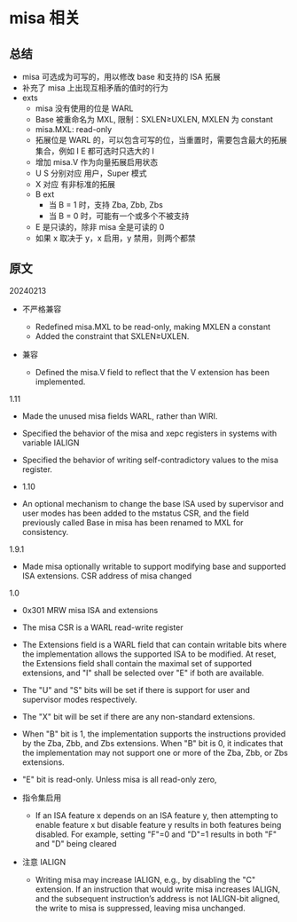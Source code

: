 # misa 相关

## 总结

- misa 可选成为可写的，用以修改 base 和支持的 ISA 拓展
- 补充了 misa 上出现互相矛盾的值时的行为
- exts
  - misa 没有使用的位是 WARL
  - Base 被重命名为 MXL, 限制：SXLEN≥UXLEN, MXLEN 为 constant
  - misa.MXL: read-only
  - 拓展位是 WARL 的，可以包含可写的位，当重置时，需要包含最大的拓展集合，例如 I E 都可选时只选大的 I
  - 增加 misa.V 作为向量拓展启用状态
  - U S 分别对应 用户，Super 模式
  - X 对应 有非标准的拓展
  - B ext
    - 当 B = 1 时，支持 Zba, Zbb, Zbs
    - 当 B = 0 时，可能有一个或多个不被支持
  - E 是只读的，除非 misa 全是可读的 0
  - 如果 x 取决于 y，x 启用，y 禁用，则两个都禁

## 原文

20240213

- 不严格兼容
  - Redefined misa.MXL to be read-only, making MXLEN a constant
  - Added the constraint that SXLEN≥UXLEN.

- 兼容
  - Defined the misa.V field to reflect that the V extension has been implemented.

1.11

- Made the unused misa fields WARL, rather than WIRI.
- Specified the behavior of the misa and xepc registers in systems with variable IALIGN
- Specified the behavior of writing self-contradictory values to the misa register.

- 1.10
- An optional mechanism to change the base ISA used by supervisor and user modes has been added
to the mstatus CSR, and the field previously called Base in misa has been renamed to MXL for
consistency.

1.9.1

- Made misa optionally writable to support modifying base and supported ISA extensions. CSR
address of misa changed

1.0

- 0x301 MRW misa ISA and extensions

- The misa CSR is a WARL read-write register

- The Extensions field is a WARL field that can contain writable bits
where the implementation allows the supported ISA to be modified. At reset, the Extensions field shall
contain the maximal set of supported extensions, and "I" shall be selected over "E" if both are available.

- The "U" and "S" bits will be set if there is support for user and supervisor modes respectively.
- The "X" bit will be set if there are any non-standard extensions.
- When "B" bit is 1, the implementation supports the instructions provided by the Zba, Zbb, and Zbs
extensions. When "B" bit is 0, it indicates that the implementation may not support one or more of the
Zba, Zbb, or Zbs extensions.
- "E" bit is read-only. Unless misa is all read-only zero,

- 指令集启用
  - If an ISA feature x depends on an ISA feature y, then attempting to enable feature x but disable feature
y results in both features being disabled. For example, setting "F"=0 and "D"=1 results in both "F" and "D"
being cleared

- 注意 IALIGN
  - Writing misa may increase IALIGN, e.g., by disabling the "C" extension. If an instruction that would
write misa increases IALIGN, and the subsequent instruction’s address is not IALIGN-bit aligned, the
write to misa is suppressed, leaving misa unchanged.
